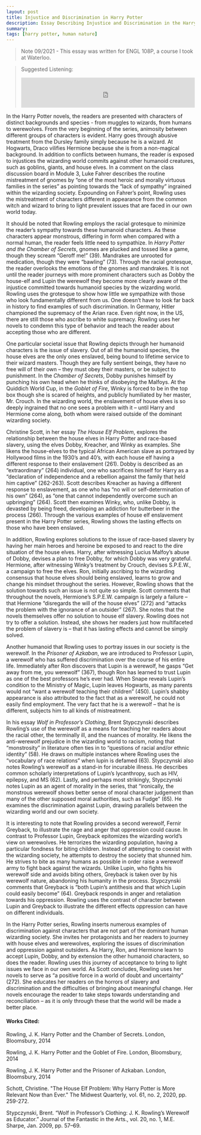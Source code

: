```yaml
---
layout: post
title: Injustice and Discrimination in Harry Potter
description: Essay Describing Injustice and Discrimination in the Harry Potter Series by JK Rowling
summary: 
tags: [harry potter, human nature]
---
```


>Note 09/2021 - This essay was written for ENGL 108P, a course I took at Waterloo.

>Suggested Listening:
><iframe src="https://open.spotify.com/embed/album/6zeHM5CV0CjcS0K8ouWE4N" width="100%" height="80" frameBorder="0" allowtransparency="true" allow="encrypted-media"></iframe>


In the Harry Potter novels, the readers are presented with characters of distinct backgrounds and species - from muggles to wizards, from humans to werewolves. From the very beginning of the series, animosity between different groups of characters is evident. Harry goes through abusive treatment from the Dursley family simply because he is a wizard. At Hogwarts, Draco vilifies Hermione because she is from a non-magical background. In addition to conflicts between humans, the reader is exposed to injustices the wizarding world commits against other humanoid creatures, such as goblins, giants, and house elves. In a comment on the class discussion board in Module 3, Luke Fahrer describes the routine mistreatment of gnomes by “one of the most heroic and morally virtuous families in the series” as pointing towards the “lack of sympathy” ingrained within the wizarding society. Expounding on Fahrer’s point, Rowling uses the mistreatment of characters different in appearance from the common witch and wizard to bring to light prevalent issues that are faced in our own world today.

It should be noted that Rowling employs the racial grotesque to minimize the reader’s sympathy towards these humanoid characters. As these characters appear monstrous, differing in form when compared with a normal human, the reader feels little need to sympathize. In *Harry Potter and the Chamber of Secrets*, gnomes are plucked and tossed like a game, though they scream “Geroff me!” (39). Mandrakes are unrooted for medication, though they were “bawling” (73). Through the racial grotesque, the reader overlooks the emotions of the gnomes and mandrakes. It is not until the reader journeys with more prominent characters such as Dobby the house-elf and Lupin the werewolf they become more clearly aware of the injustice committed towards humanoid species by the wizarding world. Rowling uses the grotesque to show how little we sympathize with those who look fundamentally different from us. One doesn’t have to look far back in history to find examples of such discrimination. In Germany, Hitler championed the supremacy of the Arian race. Even right now, in the US, there are still those who ascribe to white supremacy. Rowling uses her novels to condemn this type of behavior and teach the reader about accepting those who are different.

One particular societal issue that Rowling depicts through her humanoid characters is the issue of slavery. Out of all the humanoid species, the house elves are the only ones enslaved, being bound to lifetime service to their wizard masters. Though they are fully sentient beings, they have no free will of their own – they must obey their masters, or be subject to punishment. In the *Chamber of Secrets*, Dobby punishes himself by punching his own head when he thinks of disobeying the Malfoys. At the Quiddich World Cup, in the *Goblet of Fire*, Winky is forced to be in the top box though she is scared of heights, and publicly humiliated by her master, Mr. Crouch. In the wizarding world, the enslavement of house elves is so deeply ingrained that no one sees a problem with it – until Harry and Hermione come along, both whom were raised outside of the dominant wizarding society. 

Christine Scott, in her essay *The House Elf Problem*, explores the relationship between the house elves in Harry Potter and race-based slavery, using the elves Dobby, Kreacher, and Winky as examples. She likens the house-elves to the typical African American slave as portrayed by Hollywood films in the 1930’s and 40’s, with each house elf having a different response to their enslavement (261). Dobby is described as an “extraordinary” (264) individual, one who sacrifices himself for Harry as a “declaration of independence and a rebellion against the family that held him captive” (262-263). Scott describes Kreacher as having a different response to enslavement, as one who has “no will or self-determination of his own” (264), as “one that cannot independently overcome such an upbringing” (264). Scott then examines Winky, who, unlike Dobby, is devasted by being freed, developing an addiction for butterbeer in the process (266). Through the various examples of house elf enslavement present in the Harry Potter series, Rowling shows the lasting effects on those who have been enslaved.

In addition, Rowling explores solutions to the issue of race-based slavery by having her main heroes and heroine be exposed to and react to the dire situation of the house elves. Harry, after witnessing Lucius Malfoy’s abuse of Dobby, devises a plan to free Dobby, for which Dobby was very grateful. Hermione, after witnessing Winky’s treatment by Crouch, devises S.P.E.W., a campaign to free the elves. Ron, initially ascribing to the wizarding consensus that house elves should being enslaved, learns to grow and change his mindset throughout the series. However, Rowling shows that the solution towards such an issue is not quite so simple. Scott comments that throughout the novels, Hermione’s S.P.E.W. campaign is largely a failure – that Hermione “disregards the will of the house elves” (272) and “attacks the problem with the ignorance of an outsider” (267). She notes that the novels themselves offer no solution to house elf slavery. Rowling does not try to offer a solution. Instead, she shows her readers just how multifaceted the problem of slavery is – that it has lasting effects and cannot be simply solved.

Another humanoid that Rowling uses to portray issues in our society is the werewolf. In the *Prisoner of Azkaban*, we are introduced to Professor Lupin, a werewolf who has suffered discrimination over the course of his entire life. Immediately after Ron discovers that Lupin is a werewolf, he gasps “Get away from me, you werewolf” (367), though Ron has learned to trust Lupin as one of the best professors he’s ever had. When Snape reveals Lupin’s condition to the Ministry of Magic, Lupin leaves Hogwarts, as many parents would not “want a werewolf teaching their children” (450). Lupin’s shabby appearance is also attributed to the fact that as a werewolf, he could not easily find employment. The very fact that he is a werewolf – that he is different, subjects him to all kinds of mistreatment.  

In his essay *Wolf in Professor’s Clothing*, Brent Stypczynski describes Rowling’s use of the werewolf as a means for teaching her readers about the racial other, the terminally ill, and the nuances of morality. He likens the anti-werewolf prejudice in the wizarding world to racism, noting that “monstrosity” in literature often ties in to “questions of racial and/or ethnic identity” (58). He draws on multiple instances where Rowling uses the “vocabulary of race relations” when lupin is defamed (63). Stypczynski also notes Rowling’s werewolf as a stand-in for incurable illness. He describes common scholarly interpretations of Lupin’s lycanthropy, such as HIV, epilepsy, and MS (62). Lastly, and perhaps most strikingly, Stypczynski notes Lupin as an agent of morality in the series, that “ironically, the monstrous werewolf shows better sense of moral character judgement than many of the other supposed moral authorities, such as Fudge” (65). He examines the discrimination against Lupin, drawing parallels between the wizarding world and our own society.

It is interesting to note that Rowling provides a second werewolf, Fernir Greyback, to illustrate the rage and anger that oppression could cause. In contrast to Professor Lupin, Greyback epitomizes the wizarding world’s view on werewolves. He terrorizes the wizarding population, having a particular fondness for biting children. Instead of attempting to coexist with the wizarding society, he attempts to destroy the society that shunned him. He strives to bite as many humans as possible in order raise a werewolf army to fight back against the wizards. Unlike Lupin, who fights his werewolf side and avoids biting others, Greyback is taken over by his werewolf nature, abandoning his humanity in the process. Stypczynski comments that Greyback is “both Lupin’s antithesis and that which Lupin could easily become” (64). Greyback responds in anger and retaliation towards his oppression. Rowling uses the contrast of character between Lupin and Greyback to illustrate the different effects oppression can have on different individuals.

In the Harry Potter series, Rowling inserts numerous examples of discrimination against characters that are not part of the dominant human wizarding society. She invites her protagonists and her readers to journey with house elves and werewolves, exploring the issues of discrimination and oppression against outsiders. As Harry, Ron, and Hermione learn to accept Lupin, Dobby, and by extension the other humanoid characters, so does the reader. Rowling uses this journey of acceptance to bring to light issues we face in our own world. As Scott concludes, Rowling uses her novels to serve as “a positive force in a world of doubt and uncertainty” (272). She educates her readers on the horrors of slavery and discrimination and the difficulties of bringing about meaningful change. Her novels encourage the reader to take steps towards understanding and reconciliation – as it is only through these that the world will be made a better place.

#### Works Cited:

Rowling, J. K. Harry Potter and the Chamber of Secrets. London, Bloomsbury, 2014

Rowling, J. K. Harry Potter and the Goblet of Fire. London, Bloomsbury, 2014

Rowling, J. K. Harry Potter and the Prisoner of Azkaban. London, Bloomsbury, 2014

Schott, Christine. "The House Elf Problem: Why Harry Potter is More Relevant Now than Ever." The Midwest Quarterly, vol. 61, no. 2, 2020, pp. 259-272.

Stypczynski, Brent. “Wolf in Professor’s Clothing: J. K. Rowling’s Werewolf as Educator.” Journal of the Fantastic in the Arts., vol. 20, no. 1, M.E. Sharpe, Jan. 2009, pp. 57–69.